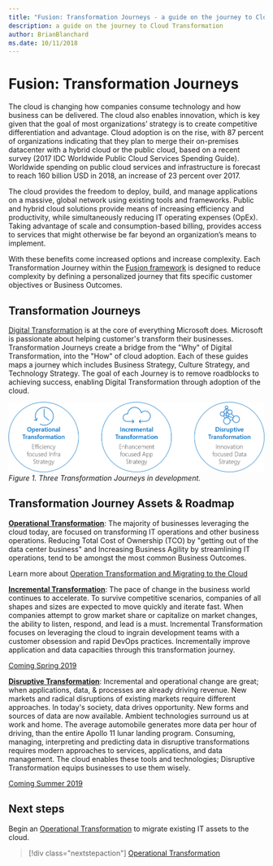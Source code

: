 ```yaml
---
title: "Fusion: Transformation Journeys - a guide on the journey to Cloud Transformation"
description: a guide on the journey to Cloud Transformation
author: BrianBlanchard
ms.date: 10/11/2018
---
```


# Fusion: Transformation Journeys

The cloud is changing how companies consume technology and how business can be delivered. The cloud also enables innovation, which is key given that the goal of most organizations’ strategy is to create competitive differentiation and advantage. Cloud adoption is on the rise, with 87 percent of organizations indicating that they plan to merge their
on-premises datacenter with a hybrid cloud or the public cloud, based on a recent survey (2017 IDC Worldwide Public Cloud Services Spending Guide).  Worldwide spending on public cloud services and infrastructure is forecast to reach 160 billion USD in 2018, an increase of 23 percent over 2017.

The cloud provides the freedom to deploy, build, and manage applications on a massive, global network using existing tools and frameworks. Public and hybrid cloud solutions provide means of increasing efficiency and productivity, while simultaneously reducing IT operating expenses (OpEx). Taking advantage of scale and consumption-based billing, provides access to services that might otherwise be far beyond an organization’s means to implement.

With these benefits come increased options and increase complexity. Each Transformation Journey within the [Fusion framework](../../overview.md) is designed to reduce complexity by defining a personalized journey that fits specific customer objectives or Business Outcomes.

## Transformation Journeys

[Digital Transformation](https://enterprise.microsoft.com/en-us/digital-transformation/) is at the core of everything Microsoft does. Microsoft is passionate about helping customer's transform their businesses. Transformation Journeys create a bridge from the "Why" of Digital Transformation, into the "How" of cloud adoption. Each of these guides maps a journey which includes Business Strategy, Culture Strategy, and Technology Strategy. The goal of each Journey is to remove roadblocks to achieving success, enabling Digital Transformation through adoption of the cloud.

![Three Transformation Journeys](../_images/transformation-journeys.png)
*Figure 1. Three Transformation Journeys in development.*

## Transformation Journey Assets & Roadmap

**[Operational Transformation](operational-transformation/overview.md)**: The majority of businesses leveraging the cloud today, are focused on transforming IT operations and other business operations. Reducing Total Cost of Ownership (TCO) by "getting out of the data center business" and Increasing Business Agility by streamlining IT operations, tend to be amongst the most common Business Outcomes.

Learn more about [Operation Transformation and Migrating to the Cloud](operational-transformation/overview.md)

**[Incremental Transformation](incremental-transformation.md)**: The pace of change in the business world continues to accelerate. To survive competitive scenarios, companies of all shapes and sizes are expected to move quickly and iterate fast. When companies attempt to grow market share or capitalize on market changes, the ability to listen, respond, and lead is a must. Incremental Transformation focuses on leveraging the cloud to ingrain development teams with a customer obsession and rapid DevOps practices. Incrementally improve application and data capacities through this transformation journey.

[Coming Spring 2019](incremental-transformation.md)

**[Disruptive Transformation](disruptive-transformation.md)**: Incremental and operational change are great; when applications, data, & processes are already driving revenue. New markets and radical disruptions of existing markets require different approaches. In today's society, data drives opportunity. New forms and sources of data are now available. Ambient technologies surround us at work and home. The average automobile generates more data per hour of driving, than the entire Apollo 11 lunar landing program. Consuming, managing, interpreting and predicting data in disruptive transformations requires modern approaches to services, applications, and data management. The cloud enables these tools and technologies; Disruptive Transformation equips businesses to use them wisely.

[Coming Summer 2019](disruptive-transformation.md)

## Next steps

Begin an [Operational Transformation](operational-transformation/overview.md) to migrate existing IT assets to the cloud.

> [!div class="nextstepaction"]
> [Operational Transformation](operational-transformation/overview.md)